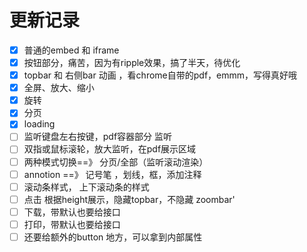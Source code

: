 # 更新记录
* [x] 普通的embed 和 iframe
* [x] 按钮部分，痛苦，因为有ripple效果，搞了半天，待优化
* [x] topbar 和 右侧bar 动画  ，看chrome自带的pdf，emmm，写得真好哦
* [x] 全屏、放大、缩小
* [x] 旋转
* [x] 分页
* [x] loading
* [ ] 监听键盘左右按键，pdf容器部分 监听
* [ ] 双指或鼠标滚轮，放大监听，在pdf展示区域
* [ ] 两种模式切换==》 分页/全部（监听滚动渲染）
* [ ] annotion ==》 记号笔 ，划线，框，添加注释
* [ ] 滚动条样式， 上下滚动条的样式
* [ ] 点击 根据height展示，隐藏topbar，不隐藏 zoombar'
* [ ] 下载，带默认也要给接口
* [ ] 打印，带默认也要给接口
* [ ] 还要给额外的button 地方，可以拿到内部属性